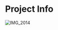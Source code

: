 # Project Info

![IMG_2014](https://github.com/user-attachments/assets/dbc4a5be-69a0-4d3f-b9b8-0a38fa3baef2)
